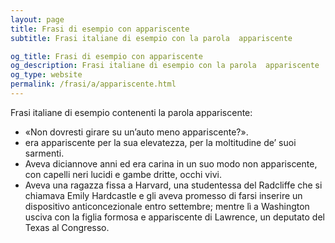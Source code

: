 ```yaml
---
layout: page
title: Frasi di esempio con appariscente 
subtitle: Frasi italiane di esempio con la parola  appariscente

og_title: Frasi di esempio con appariscente 
og_description: Frasi italiane di esempio con la parola  appariscente
og_type: website
permalink: /frasi/a/appariscente.html
---
```


Frasi italiane di esempio contenenti la parola appariscente:


- «Non dovresti girare su un’auto meno appariscente?».
- era appariscente per la sua elevatezza, per la moltitudine de’ suoi sarmenti.
- Aveva diciannove anni ed era carina in un suo modo non appariscente, con capelli neri lucidi e gambe dritte, occhi vivi.
- Aveva una ragazza fissa a Harvard, una studentessa del Radcliffe che si chiamava Emily Hardcastle e gli aveva promesso di farsi inserire un dispositivo anticoncezionale entro settembre; mentre lì a Washington usciva con la figlia formosa e appariscente di Lawrence, un deputato del Texas al Congresso.
